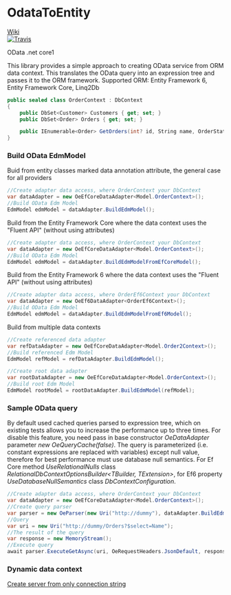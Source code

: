 # OdataToEntity #
[Wiki](https://github.com/voronov-maxim/OdataToEntity/wiki)  
[![Travis](https://travis-ci.org/voronov-maxim/habr.svg?branch=master)](https://travis-ci.org/voronov-maxim/habr?branch=master) 

OData .net core1

This library provides a simple approach to creating OData service from ORM data context.
This translates the OData query into an expression tree and passes it to the ORM framework.
Supported ORM: Entity Framework 6, Entity Framework Core, Linq2Db

```c#
public sealed class OrderContext : DbContext
{
    public DbSet<Customer> Customers { get; set; }
    public DbSet<Order> Orders { get; set; }

    public IEnumerable<Order> GetOrders(int? id, String name, OrderStatus? status) => throw new NotImplementedException();
}
```

### Build OData EdmModel ###
Buid from entity classes marked data annotation attribute, the general case for all providers
```c#
//Create adapter data access, where OrderContext your DbContext
var dataAdapter = new OeEfCoreDataAdapter<Model.OrderContext>();
//Build OData Edm Model
EdmModel edmModel = dataAdapter.BuildEdmModel();
```

Build from the Entity Framework Core where the data context uses the "Fluent API" (without using attributes)
```c#
//Create adapter data access, where OrderContext your DbContext
var dataAdapter = new OeEfCoreDataAdapter<Model.OrderContext>();
//Build OData Edm Model
EdmModel edmModel = dataAdapter.BuildEdmModelFromEfCoreModel();
```
Build from the Entity Framework 6 where the data context uses the "Fluent API" (without using attributes)
```c#
//Create adapter data access, where OrderEf6Context your DbContext
var dataAdapter = new OeEf6DataAdapter<OrderEf6Context>();
//Build OData Edm Model
EdmModel edmModel = dataAdapter.BuildEdmModelFromEf6Model();
```
Build from multiple data contexts
```c#
//Create referenced data adapter
var refDataAdapter = new OeEfCoreDataAdapter<Model.Order2Context>();
//Build referenced Edm Model
EdmModel refModel = refDataAdapter.BuildEdmModel();

//Create root data adapter
var rootDataAdapter = new OeEfCoreDataAdapter<Model.OrderContext>();
//Build root Edm Model
EdmModel rootModel = rootDataAdapter.BuildEdmModel(refModel);
```

### Sample OData query ###
By default used cached queries parsed to expression tree, which on existing tests allows you to increase the performance up to three times. For disable this feature, you need pass in base constructor *OeDataAdapter* parameter *new OeQueryCache(false)*. The query is parameterized (i.e. constant expressions are replaced with variables) except null value, therefore for best performance must use database null semantics. For Ef Core method *UseRelationalNulls* class *RelationalDbContextOptionsBuilder<TBuilder, TExtension>*, for Ef6 property *UseDatabaseNullSemantics* class *DbContextConfiguration*.
```c#
//Create adapter data access, where OrderContext your DbContext
var dataAdapter = new OeEfCoreDataAdapter<Model.OrderContext>();
//Create query parser
var parser = new OeParser(new Uri("http://dummy"), dataAdapter.BuildEdmModel());
//Query
var uri = new Uri("http://dummy/Orders?$select=Name");
//The result of the query
var response = new MemoryStream();
//Execute query
await parser.ExecuteGetAsync(uri, OeRequestHeaders.JsonDefault, response, CancellationToken.None);
```
### Dynamic data context ###
[Create server from only connection string](https://github.com/voronov-maxim/OdataToEntity/wiki/Automatically-building-OData-APIs-(Dynamic-data-context))
